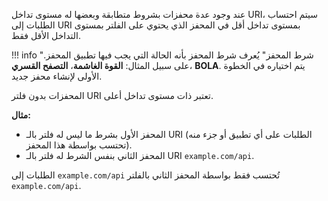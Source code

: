 عند وجود عدة محفزات بشروط متطابقة وبعضها له مستوى تداخل URI، سيتم احتساب الطلبات إلى URI بمستوى تداخل أقل في المحفز الذي يحتوي على الفلتر بمستوى التداخل الأقل فقط.

!!! info "شرط المحفز"
    يُعرف شرط المحفز بأنه الحالة التي يجب فيها تطبيق المحفز. على سبيل المثال: **القوة الغاشمة**، **التصفح القسري**، **BOLA**. يتم اختياره في الخطوة الأولى لإنشاء محفز جديد.

المحفزات بدون فلتر URI تعتبر ذات مستوى تداخل أعلى.

**مثال:**

* المحفز الأول بشرط ما ليس له فلتر بالـ URI (الطلبات على أي تطبيق أو جزء منه تحتسب بواسطة هذا المحفز).
* المحفز الثاني بنفس الشرط له فلتر بالـ URI `example.com/api`.

الطلبات إلى `example.com/api` تُحتسب فقط بواسطة المحفز الثاني بالفلتر `example.com/api`.